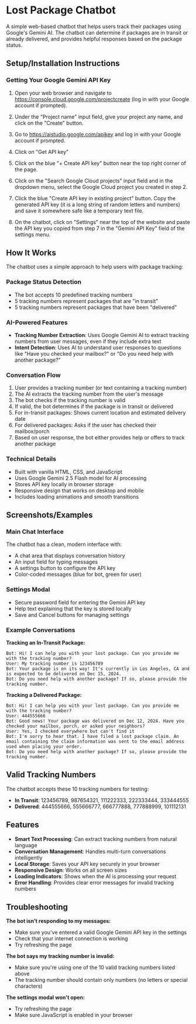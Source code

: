 # Lost Package Chatbot

A simple web-based chatbot that helps users track their packages using Google's Gemini AI. The chatbot can determine if packages are in transit or already delivered, and provides helpful responses based on the package status.

## Setup/Installation Instructions

### Getting Your Google Gemini API Key

1. Open your web browser and navigate to https://console.cloud.google.com/projectcreate (log in with your Google account if prompted).

2. Under the "Project name" input field, give your project any name, and click on the "Create" button.

3. Go to https://aistudio.google.com/apikey and log in with your Google account if prompted.

4. Click on "Get API key"

5. Click on the blue "+ Create API key" button near the top right corner of the page.

6. Click on the "Search Google Cloud projects" input field and in the dropdown menu, select the Google Cloud project you created in step 2.

7. Click the blue "Create API key in existing project" button. Copy the generated API key (it is a long string of random letters and numbers) and save it somewhere safe like a temporary text file.

8. On the chatbot, click on "Settings" near the top of the website and paste the API key you copied from step 7 in the "Gemini API Key" field of the settings menu.

## How It Works

The chatbot uses a simple approach to help users with package tracking:

### Package Status Detection

- The bot accepts 10 predefined tracking numbers
- 5 tracking numbers represent packages that are "in transit"
- 5 tracking numbers represent packages that have been "delivered"

### AI-Powered Features

- **Tracking Number Extraction**: Uses Google Gemini AI to extract tracking numbers from user messages, even if they include extra text
- **Intent Detection**: Uses AI to understand user responses to questions like "Have you checked your mailbox?" or "Do you need help with another package?"

### Conversation Flow

1. User provides a tracking number (or text containing a tracking number)
2. The AI extracts the tracking number from the user's message
3. The bot checks if the tracking number is valid
4. If valid, the bot determines if the package is in transit or delivered
5. For in-transit packages: Shows current location and estimated delivery date
6. For delivered packages: Asks if the user has checked their mailbox/porch
7. Based on user response, the bot either provides help or offers to track another package

### Technical Details

- Built with vanilla HTML, CSS, and JavaScript
- Uses Google Gemini 2.5 Flash model for AI processing
- Stores API key locally in browser storage
- Responsive design that works on desktop and mobile
- Includes loading animations and smooth transitions

## Screenshots/Examples

### Main Chat Interface

The chatbot has a clean, modern interface with:

- A chat area that displays conversation history
- An input field for typing messages
- A settings button to configure the API key
- Color-coded messages (blue for bot, green for user)

### Settings Modal

- Secure password field for entering the Gemini API key
- Help text explaining that the key is stored locally
- Save and Cancel buttons for managing settings

### Example Conversations

**Tracking an In-Transit Package:**

```
Bot: Hi! I can help you with your lost package. Can you provide me with the tracking number?
User: My tracking number is 123456789
Bot: Your package is on its way! It's currently in Los Angeles, CA and is expected to be delivered on Dec 15, 2024.
Bot: Do you need help with another package? If so, please provide the tracking number.
```

**Tracking a Delivered Package:**

```
Bot: Hi! I can help you with your lost package. Can you provide me with the tracking number?
User: 444555666
Bot: Good news! Your package was delivered on Dec 12, 2024. Have you checked your mailbox, porch, or asked your neighbors?
User: Yes, I checked everywhere but can't find it
Bot: I'm sorry to hear that. I have filed a lost package claim. An email containing the claim information was sent to the email address used when placing your order.
Bot: Do you need help with another package? If so, please provide the tracking number.
```

## Valid Tracking Numbers

The chatbot accepts these 10 tracking numbers for testing:

- **In Transit**: 123456789, 987654321, 111222333, 222333444, 333444555
- **Delivered**: 444555666, 555666777, 666777888, 777888999, 101112131

## Features

- **Smart Text Processing**: Can extract tracking numbers from natural language
- **Conversation Management**: Handles multi-turn conversations intelligently
- **Local Storage**: Saves your API key securely in your browser
- **Responsive Design**: Works on all screen sizes
- **Loading Indicators**: Shows when the AI is processing your request
- **Error Handling**: Provides clear error messages for invalid tracking numbers

## Troubleshooting

**The bot isn't responding to my messages:**

- Make sure you've entered a valid Google Gemini API key in the settings
- Check that your internet connection is working
- Try refreshing the page

**The bot says my tracking number is invalid:**

- Make sure you're using one of the 10 valid tracking numbers listed above
- The tracking number should contain only numbers (no letters or special characters)

**The settings modal won't open:**

- Try refreshing the page
- Make sure JavaScript is enabled in your browser
